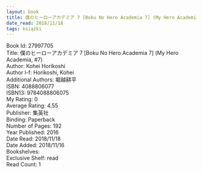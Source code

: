 ```yaml
---
layout: book
title: 僕のヒーローアカデミア 7 [Boku No Hero Academia 7] (My Hero Academia,  no. 7)
date_read: 2018/11/18
tags: książki
---
```


Book Id: 27997705<br />
Title: 僕のヒーローアカデミア 7 [Boku No Hero Academia 7] (My Hero Academia, #7)<br />
Author: Kohei Horikoshi<br />
Author l-f: Horikoshi, Kohei<br />
Additional Authors: 堀越耕平<br />
ISBN: 4088806077<br />
ISBN13: 9784088806075<br />
My Rating: 0<br />
Average Rating: 4.55<br />
Publisher: 集英社<br />
Binding: Paperback<br />
Number of Pages: 192<br />
Year Published: 2016<br />
Date Read: 2018/11/18<br />
Date Added: 2018/11/16<br />
Bookshelves: <br />
Exclusive Shelf: read<br />
Read Count: 1<br />


